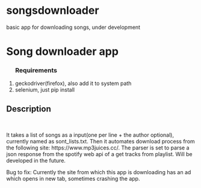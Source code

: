 # songsdownloader
basic app for downloading songs, under development
<h1> Song downloader app </h1>
<ol>
<h3>Requirements</h3>
<li>geckodriver(firefox), also add it to system path
<li>selenium, just pip install
</ol>

<h2>Description</h2> <br>
<p>
It takes a list of songs as a input(one per line + the author optional), currently named as sont_lists.txt. Then it automates 
download process from the following site: <a>https://www.mp3juices.cc/</a>. The parser is set to parse a json response from the spotify
web api of a get tracks from playlist. Will be developed in the future.
</p>

<p >
<font colo="red"> Bug to fix: </font> Currently the site from which this app is downloading has an ad which opens in new tab, sometimes crashing the app.
</p>
